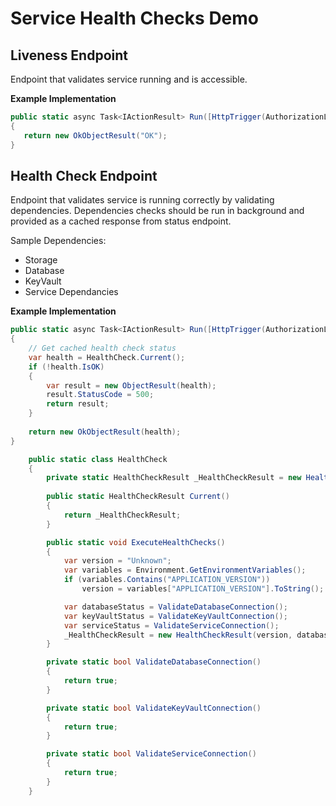 # Service Health Checks Demo

## Liveness Endpoint

Endpoint that validates service running and is accessible.

**Example Implementation**

```csharp
public static async Task<IActionResult> Run([HttpTrigger(AuthorizationLevel.Function, "get", Route = "status")] HttpRequest req, ILogger log)
{
   return new OkObjectResult("OK");
}
```

## Health Check Endpoint

Endpoint that validates service is running correctly by validating dependencies. Dependencies checks should be run in background and provided as a cached response from status endpoint.

Sample Dependencies:
- Storage
- Database
- KeyVault
- Service Dependancies


**Example Implementation**

```csharp
public static async Task<IActionResult> Run([HttpTrigger(AuthorizationLevel.Function, "get", Route = "status/full")] HttpRequest req, ILogger log)
{
    // Get cached health check status
    var health = HealthCheck.Current();
    if (!health.IsOK)
    {
        var result = new ObjectResult(health);
        result.StatusCode = 500;
        return result;
    }
            
    return new OkObjectResult(health);
}
```

```csharp
    public static class HealthCheck
    {
        private static HealthCheckResult _HealthCheckResult = new HealthCheckResult("Unknown",false,false,false);
        
        public static HealthCheckResult Current()
        {
            return _HealthCheckResult;
        }

        public static void ExecuteHealthChecks()
        {
            var version = "Unknown";
            var variables = Environment.GetEnvironmentVariables();
            if (variables.Contains("APPLICATION_VERSION"))
                version = variables["APPLICATION_VERSION"].ToString();

            var databaseStatus = ValidateDatabaseConnection();
            var keyVaultStatus = ValidateKeyVaultConnection();
            var serviceStatus = ValidateServiceConnection();
            _HealthCheckResult = new HealthCheckResult(version, databaseStatus, keyVaultStatus, serviceStatus);
        }

        private static bool ValidateDatabaseConnection()
        {
            return true;
        }

        private static bool ValidateKeyVaultConnection()
        {
            return true;
        }

        private static bool ValidateServiceConnection()
        {
            return true;
        }
    }
```




